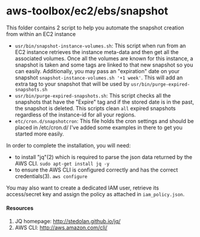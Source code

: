 aws-toolbox/ec2/ebs/snapshot
=========

This folder contains 2 script to help you automate the snapshot creation from within an EC2 instance

  - `usr/bin/snapshot-instance-volumes.sh`: This script when run from an EC2 instance retrieves the instance meta-data and then get all the associated volumes. Once all the volumes are known for this instance, a snapshot is taken and some tags are linked to that new snapshot so you can easily. Additionally, you may pass an "expiration" date on your snapshot `snapshot-instance-volumes.sh '+1 week'`. This will add an extra tag to your snapshot that will be used by `usr/bin/purge-expired-snapshots.sh`
  - `usr/bin/purge-expired-snapshots.sh`: This script checks all the snapshots that have the "Expire" tag and if the stored date is in the past, the snapshot is deleted. This scripts clean `all` expired snapshots regardless of the instance-id for all your regions.
  - `etc/cron.d/snapshotcron`: This file holds the cron settings and should be placed in /etc/cron.d/ I've added some examples in there to get you started more easily.

In order to complete the installation, you will need:

  * to install "jq"(2) which is required to parse the json data returned by the AWS CLI. `sudo apt-get install jq -y`
  * to ensure the AWS CLI is configured correctly and has the correct credentials(3). `aws configure`

You may also want to create a dedicated IAM user, retrieve its access/secret key and assign the policy as attached in `iam_policy.json`.

#### Resources ####
1. JQ homepage: http://stedolan.github.io/jq/
2. AWS CLI: http://aws.amazon.com/cli/
